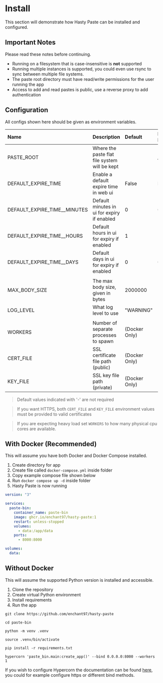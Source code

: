 # Install
This section will demonstrate how Hasty Paste can be installed and configured.

## Important Notes
Please read these notes before continuing.

- Running on a filesystem that is case-insensitive is **not** supported
- Running multiple instances is supported, you could even use rsync to sync between multiple file systems.
- The paste root directory must have read/write permissions for the user running the app
- Access to add and read pastes is public, use a reverse proxy to add authentication

## Configuration
All configs shown here should be given as environment variables.

| Name                         | Description                                   | Default       | Docker Default |
| :--------------------------- | :-------------------------------------------- | :------------ | :------------- |
| PASTE_ROOT                   | Where the paste flat file system will be kept |               | /app/data      |
| DEFAULT_EXPIRE_TIME          | Enable a default expire time in web ui        | False         | False          |
| DEFAULT_EXPIRE_TIME__MINUTES | Default minutes in ui for expiry if enabled   | 0             | 0              |
| DEFAULT_EXPIRE_TIME__HOURS   | Default hours in ui for expiry if enabled     | 1             | 1              |
| DEFAULT_EXPIRE_TIME__DAYS    | Default days in ui for expiry if enabled      | 0             | 0              |
|                              |                                               |               |                |
| MAX_BODY_SIZE                | The max body size, given in bytes             | 2000000       | 2000000        |
| LOG_LEVEL                    | What log level to use                         | "WARNING"     | "WARNING"      |
|                              |                                               |               |                |
| WORKERS                      | Number of separate processes to spawn         | (Docker Only) | 1              |
| CERT_FILE                    | SSL certificate file path (public)            | (Docker Only) | -              |
| KEY_FILE                     | SSL key file path (private)                   | (Docker Only) | -              |

> Default values indicated with '-' are not required

> If you want HTTPS, both `CERT_FILE` and `KEY_FILE` environment values must be provided to valid certificates

> If you are expecting heavy load set `WORKERS` to how many physical cpu cores are available.


## With Docker (Recommended)
This will assume you have both Docker and Docker Compose installed.

1. Create directory for app
2. Create file called `docker-compose.yml` inside folder
3. Copy example compose file shown below
4. Run `docker compose up -d` inside folder
5. Hasty Paste is now running

```yml
version: "3"

services:
  paste-bin:
    container_name: paste-bin
    image: ghcr.io/enchant97/hasty-paste:1
    restart: unless-stopped
    volumes:
      - data:/app/data
    ports:
      - 8000:8000

volumes:
  data:
```

## Without Docker
This will assume the supported Python version is installed and accessible.

1. Clone the repository
2. Create virtual Python environment
3. Install requirements
4. Run the app

```
git clone https://github.com/enchant97/hasty-paste

cd paste-bin

python -m venv .venv

source .venv/bin/activate

pip install -r requirements.txt

hypercorn 'paste_bin.main:create_app()' --bind 0.0.0.0:8000 --workers 1
```

If you wish to configure Hypercorn the documentation can be found [here](https://pgjones.gitlab.io/hypercorn/), you could for example configure https or different bind methods.
